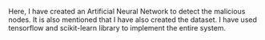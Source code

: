Here, I have created an Artificial Neural Network to detect the malicious nodes. It is also mentioned that I have also created the dataset. I have used tensorflow and scikit-learn library to implement the entire system.
